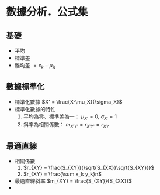 # 數據分析．公式集
## 基礎
- 平均
- 標準差
- 離均差 $= x_k - \mu_X$

## 數據標準化
- 標準化數據 $X' = \frac{X-\mu_X}{\sigma_X}$
- 標準化數據的特性
	1. 平均為零、標準差為一： $\mu_{X'} = 0,\ \sigma_{X'} = 1$
	2. 斜率為相關係數： $m_{X'Y'} = r_{X'Y'} = r_{XY}$
## 最適直線
- 相關係數
	1. $r_{XY} = \frac{S_{XY}}{\sqrt{S_{XX}}\sqrt{S_{XY}}}$
	2. $r_{XY} = \frac{\sum x_k y_k}n$
- 最適直線斜率 $m_{XY} = \frac{S_{XY}}{S_{XX}}$
- 